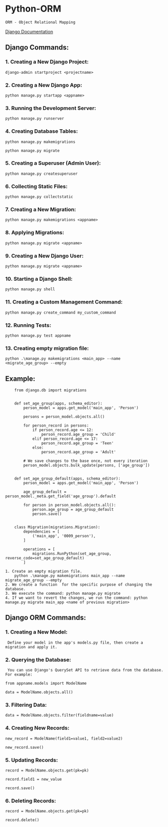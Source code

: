 # Python-ORM

```
ORM - Object Relational Mapping
```

[Django Documentation](https://docs.djangoproject.com/en/4.2/)


## Django Commands:


### 1. Creating a New Django Project:
``
    django-admin startproject <projectname>
``


### 2. Creating a New Django App:

``
    python manage.py startapp <appname>
``
### 3. Running the Development Server:

``
    python manage.py runserver
``

### 4. Creating Database Tables:

``
    python manage.py makemigrations
``

``
    python manage.py migrate
``
### 5. Creating a Superuser (Admin User):

``
    python manage.py createsuperuser
``
### 6. Collecting Static Files:

``
    python manage.py collectstatic
``

### 7. Creating a New Migration:

``
   python manage.py makemigrations <appname>
``

### 8. Applying Migrations:

``
   python manage.py migrate <appname>
``


### 9. Creating a New Django User:

``
   python manage.py migrate <appname>
``

### 10. Starting a Django Shell:

``
  python manage.py shell
``

### 11. Creating a Custom Management Command:

``
  python manage.py create_command my_custom_command
``
### 12. Running Tests:

``
 python manage.py test appname
``

### 13. Creating empty migration file:

``
python .\manage.py makemigrations <main_app> --name  <migrate_age_group> --empty
``

 
## Example:


        from django.db import migrations


        def set_age_group(apps, schema_editor):
            person_model = apps.get_model('main_app', 'Person')

            persons = person_model.objects.all()

            for person_record in persons:
                if person_record.age <= 12:
                    person_record.age_group = 'Child'
                elif person_record.age <= 17:
                    person_record.age_group = 'Teen'
                else:
                    person_record.age_group = 'Adult'

            # We save changes to the base once, not every iteration
            person_model.objects.bulk_update(persons, ['age_group'])


        def set_age_group_default(apps, schema_editor):
            person_model = apps.get_model('main_app', 'Person')

            age_group_default = person_model._meta.get_field('age_group').default

            for person in person_model.objects.all():
                person.age_group = age_group_default
                person.save()


        class Migration(migrations.Migration):
            dependencies = [
                ('main_app', '0009_person'),
            ]

            operations = [
                migrations.RunPython(set_age_group, reverse_code=set_age_group_default)
            ]

    1. Create an empty migration file.
        python .\manage.py makemigrations main_app --name  migrate_age_group --empty
    2. We create a function  for the specific purpose of changing the database.
    3. We execute the command: python manage.py migrate
    4. If we want to revert the changes, we run the command: python manage.py migrate main_app <name of previous migration>

    
    

## Django ORM Commands:

### 1. Creating a New Model: 
     Define your model in the app's models.py file, then create a migration and apply it.

### 2. Querying the Database: 
     You can use Django's QuerySet API to retrieve data from the database. For example:

``
    from appname.models import ModelName  
``

``
    data = ModelName.objects.all()
``

### 3. Filtering Data:

``
 data = ModelName.objects.filter(fieldname=value)
``

### 4. Creating New Records:

``
 new_record = ModelName(field1=value1, field2=value2)
``

``
 new_record.save()
``

### 5. Updating Records:

``
    record = ModelName.objects.get(pk=pk)
``

``
    record.field1 = new_value
``

``
    record.save()
``

### 6. Deleting Records:

``
    record = ModelName.objects.get(pk=pk)
``

``
    record.delete()
``






